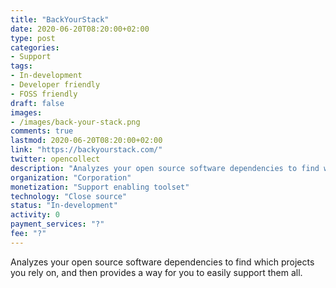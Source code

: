 ```yaml
---
title: "BackYourStack"
date: 2020-06-20T08:20:00+02:00
type: post
categories:
- Support
tags:
- In-development
- Developer friendly
- FOSS friendly
draft: false
images:
- /images/back-your-stack.png
comments: true
lastmod: 2020-06-20T08:20:00+02:00
link: "https://backyourstack.com/"
twitter: opencollect
description: "Analyzes your open source software dependencies to find which projects you rely on, and then provides a way for you to easily support them all."
organization: "Corporation"
monetization: "Support enabling toolset"
technology: "Close source"
status: "In-development"
activity: 0
payment_services: "?"
fee: "?"
---
```


Analyzes your open source software dependencies to find which projects you rely on, and then provides a way for you to easily support them all.<!--more-->

